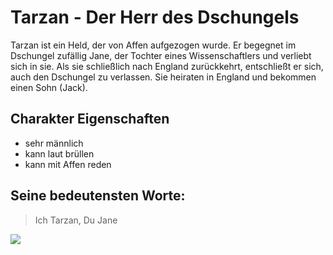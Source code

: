 # Tarzan - Der Herr des Dschungels

Tarzan ist ein Held, der von Affen aufgezogen wurde. Er begegnet im Dschungel zufällig Jane, der Tochter eines Wissenschaftlers und verliebt sich in sie. Als sie schließlich nach England zurückkehrt, entschließt er sich, auch den Dschungel zu verlassen. Sie heiraten in England und bekommen einen Sohn (Jack).

## Charakter Eigenschaften
* sehr männlich
* kann laut brüllen
* kann mit Affen reden

## Seine bedeutensten Worte:
> Ich Tarzan, Du Jane

<img src="https://upload.wikimedia.org/wikipedia/commons/2/21/Ritratto_di_Tarzan_-_di_Lino_Jeva.jpg"/>